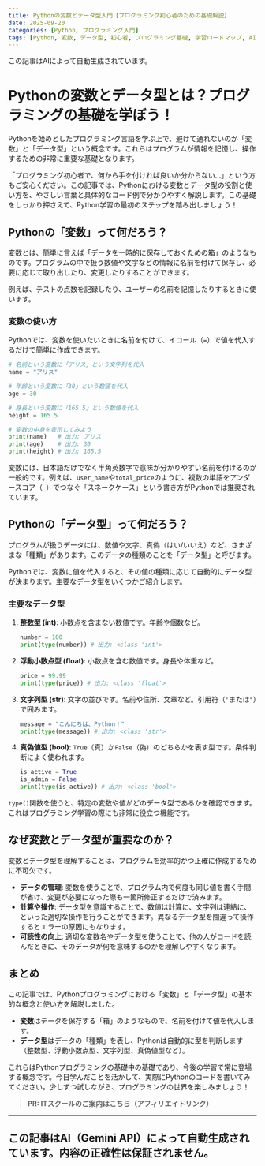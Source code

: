 ```yaml
---
title: Pythonの変数とデータ型入門【プログラミング初心者のための基礎解説】
date: 2025-09-20
categories: [Python, プログラミング入門]
tags: [Python, 変数, データ型, 初心者, プログラミング基礎, 学習ロードマップ, AI, Gemini, 自動生成]
---
```


この記事はAIによって自動生成されています。

# Pythonの変数とデータ型とは？プログラミングの基礎を学ぼう！

Pythonを始めとしたプログラミング言語を学ぶ上で、避けて通れないのが「変数」と「データ型」という概念です。これらはプログラムが情報を記憶し、操作するための非常に重要な基礎となります。

「プログラミング初心者で、何から手を付ければ良いか分からない…」という方もご安心ください。この記事では、Pythonにおける変数とデータ型の役割と使い方を、やさしい言葉と具体的なコード例で分かりやすく解説します。この基礎をしっかり押さえて、Python学習の最初のステップを踏み出しましょう！

## Pythonの「変数」って何だろう？

変数とは、簡単に言えば「データを一時的に保存しておくための箱」のようなものです。プログラムの中で扱う数値や文字などの情報に名前を付けて保存し、必要に応じて取り出したり、変更したりすることができます。

例えば、テストの点数を記録したり、ユーザーの名前を記憶したりするときに使います。

### 変数の使い方

Pythonでは、変数を使いたいときに名前を付けて、イコール（`=`）で値を代入するだけで簡単に作成できます。

```python
# 名前という変数に「アリス」という文字列を代入
name = "アリス" 

# 年齢という変数に「30」という数値を代入
age = 30

# 身長という変数に「165.5」という数値を代入
height = 165.5

# 変数の中身を表示してみよう
print(name)   # 出力: アリス
print(age)    # 出力: 30
print(height) # 出力: 165.5
```

変数には、日本語だけでなく半角英数字で意味が分かりやすい名前を付けるのが一般的です。例えば、`user_name`や`total_price`のように、複数の単語をアンダースコア（`_`）でつなぐ「スネークケース」という書き方がPythonでは推奨されています。

## Pythonの「データ型」って何だろう？

プログラムが扱うデータには、数値や文字、真偽（はい/いいえ）など、さまざまな「種類」があります。このデータの種類のことを「データ型」と呼びます。

Pythonでは、変数に値を代入すると、その値の種類に応じて自動的にデータ型が決まります。主要なデータ型をいくつかご紹介します。

### 主要なデータ型

1.  **整数型 (int)**:
    小数点を含まない数値です。年齢や個数など。
    ```python
    number = 100
    print(type(number)) # 出力: <class 'int'>
    ```

2.  **浮動小数点型 (float)**:
    小数点を含む数値です。身長や体重など。
    ```python
    price = 99.99
    print(type(price)) # 出力: <class 'float'>
    ```

3.  **文字列型 (str)**:
    文字の並びです。名前や住所、文章など。引用符（`'`または`"`）で囲みます。
    ```python
    message = "こんにちは、Python！"
    print(type(message)) # 出力: <class 'str'>
    ```

4.  **真偽値型 (bool)**:
    `True`（真）か`False`（偽）のどちらかを表す型です。条件判断によく使われます。
    ```python
    is_active = True
    is_admin = False
    print(type(is_active)) # 出力: <class 'bool'>
    ```

`type()`関数を使うと、特定の変数や値がどのデータ型であるかを確認できます。これはプログラミング学習の際にも非常に役立つ機能です。

## なぜ変数とデータ型が重要なのか？

変数とデータ型を理解することは、プログラムを効率的かつ正確に作成するために不可欠です。

*   **データの管理**: 変数を使うことで、プログラム内で何度も同じ値を書く手間が省け、変更が必要になった際も一箇所修正するだけで済みます。
*   **計算や操作**: データ型を意識することで、数値は計算に、文字列は連結に、といった適切な操作を行うことができます。異なるデータ型を間違って操作するとエラーの原因にもなります。
*   **可読性の向上**: 適切な変数名やデータ型を使うことで、他の人がコードを読んだときに、そのデータが何を意味するのかを理解しやすくなります。

## まとめ

この記事では、Pythonプログラミングにおける「変数」と「データ型」の基本的な概念と使い方を解説しました。

*   **変数**はデータを保存する「箱」のようなもので、名前を付けて値を代入します。
*   **データ型**はデータの「種類」を表し、Pythonは自動的に型を判断します（整数型、浮動小数点型、文字列型、真偽値型など）。

これらはPythonプログラミングの基礎中の基礎であり、今後の学習で常に登場する概念です。今日学んだことを活かして、実際にPythonのコードを書いてみてください。少しずつ試しながら、プログラミングの世界を楽しみましょう！
> **PR: ITスクールのご案内はこちら（アフィリエイトリンク）**

---
この記事はAI（Gemini API）によって自動生成されています。内容の正確性は保証されません。
---
